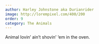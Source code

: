 ```yaml
---
author: Harley Johnstone aka Durianrider
image: http://lorempixel.com/400/200
order: 9
category: The Animals
---
```


Animal lovin’ ain’t shovin’ ‘em in the oven.

